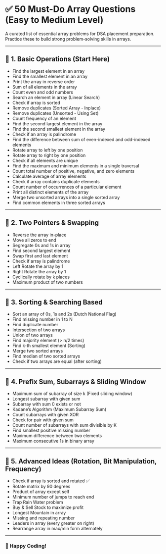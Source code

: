 # ✅ 50 Must-Do Array Questions (Easy to Medium Level)

A curated list of essential array problems for DSA placement preparation. Practice these to build strong problem-solving skills in arrays.

---

## 📌 1. Basic Operations (Start Here)
- Find the largest element in an array
- Find the smallest element in an array
- Print the array in reverse order
- Sum of all elements in the array
- Count even and odd numbers
- Search an element in array (Linear Search)
- Check if array is sorted
- Remove duplicates (Sorted Array - Inplace)
- Remove duplicates (Unsorted - Using Set)
- Count frequency of an element
- Find the second largest element in the array
- Find the second smallest element in the array
- Check if an array is palindrome
- Find the difference between sum of even-indexed and odd-indexed elements
- Rotate array to left by one position
- Rotate array to right by one position
- Check if all elements are unique
- Find the maximum and minimum elements in a single traversal
- Count total number of positive, negative, and zero elements
- Calculate average of array elements
- Check if array contains duplicate elements
- Count number of occurrences of a particular element
- Print all distinct elements of the array
- Merge two unsorted arrays into a single sorted array
- Find common elements in three sorted arrays

---

## 📌 2. Two Pointers & Swapping
- Reverse the array in-place
- Move all zeros to end
- Segregate 0s and 1s in array
- Find second largest element
- Swap first and last element
- Check if array is palindrome
- Left Rotate the array by 1
- Right Rotate the array by 1
- Cyclically rotate by k places
- Maximum product of two numbers

---

## 📌 3. Sorting & Searching Based
- Sort an array of 0s, 1s and 2s (Dutch National Flag)
- Find missing number in 1 to N
- Find duplicate number
- Intersection of two arrays
- Union of two arrays
- Find majority element (> n/2 times)
- Find k-th smallest element (Sorting)
- Merge two sorted arrays
- Find median of two sorted arrays
- Check if two arrays are equal (after sorting)

---

## 📌 4. Prefix Sum, Subarrays & Sliding Window
- Maximum sum of subarray of size k (Fixed sliding window)
- Longest subarray with given sum
- Subarray with sum 0 exists or not
- Kadane’s Algorithm (Maximum Subarray Sum)
- Count subarrays with given XOR
- Check for pair with given sum
- Count number of subarrays with sum divisible by K
- Find smallest positive missing number
- Maximum difference between two elements
- Maximum consecutive 1s in binary array

---

## 📌 5. Advanced Ideas (Rotation, Bit Manipulation, Frequency)
- Check if array is sorted and rotated ✅
- Rotate matrix by 90 degrees
- Product of array except self
- Minimum number of jumps to reach end
- Trap Rain Water problem
- Buy & Sell Stock to maximize profit
- Longest Mountain in array
- Missing and repeating number
- Leaders in array (every greater on right)
- Rearrange array in max/min form alternately

---

### 🚀 Happy Coding!
